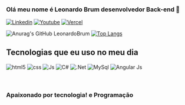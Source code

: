 ### Olá meu nome é Leonardo Brum desenvolvedor Back-end 👋

[![Linkedin](https://img.shields.io/badge/LinkedIn-0077B5?style=for-the-badge&logo=linkedin&logoColor=white)](https://https://www.linkedin.com/in/leonardo-brum-13523a25b/)
[![Youtube](https://img.shields.io/badge/YouTube-FF0000?style=for-the-badge&logo=youtube&logoColor=white)](https://www.youtube.com/@leonardobrum255)
[![Vercel](https://img.shields.io/badge/Vercel-000000?style=for-the-badge&logo=vercel&logoColor=white)](https://Vercel.com/leonardovbrum)

![Anurag's GitHub LeonardoBrum](https://github-readme-stats.vercel.app/api?username=LeonardoVBrum&show_icons=true&theme=tokyonight) [![Top Langs](https://github-readme-stats.vercel.app/api/top-langs/?username=LeonardoVBrum)](https://github.com/anuraghazra/github-readme-stats)




## Tecnologias que eu uso no meu dia
<div style="display: inline_block">
  <img align="center" alt="html5" src="https://img.shields.io/badge/HTML5-E34F26?style=for-the-badge&logo=html5&logoColor=white" />
  <img align="center" alt="css" src="https://img.shields.io/badge/CSS3-1572B6?style=for-the-badge&logo=css3&logoColor=white" />
  <img align="center" alt="Js" src="https://img.shields.io/badge/JavaScript-F7DF1E?style=for-the-badge&logo=javascript&logoColor=black" />
  <img align="center" alt="C#" src="https://img.shields.io/badge/C%23-239120?style=for-the-badge&logo=c-sharp&logoColor=white" />
  <img align="center" alt=".Net" src="https://img.shields.io/badge/.NET-5C2D91?style=for-the-badge&logo=.net&logoColor=white" />
  <img align="center" alt="MySql" src="https://img.shields.io/badge/MySQL-00000F?style=for-the-badge&logo=mysql&logoColor=white" />
  <img align="center" alt="Angular Js" src="https://img.shields.io/badge/AngularJS-E23237?style=for-the-badge&logo=angularjs&logoColor=white" />
</div><br/>
<br>

### Apaixonado por tecnologia! e  Programação
